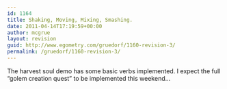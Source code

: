 ```yaml
---
id: 1164
title: Shaking, Moving, Mixing, Smashing.
date: 2011-04-14T17:19:59+00:00
author: mcgrue
layout: revision
guid: http://www.egometry.com/gruedorf/1160-revision-3/
permalink: /gruedorf/1160-revision-3/
---
```

The harvest soul demo has some basic verbs implemented. I expect the full &#8220;golem creation quest&#8221; to be implemented this weekend&#8230;